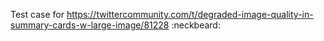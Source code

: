 Test case for https://twittercommunity.com/t/degraded-image-quality-in-summary-cards-w-large-image/81228 :neckbeard:
